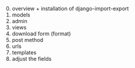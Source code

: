 0. overview + installation of django-import-export
1. models
2. admin
3. views
4. download form (format)
5. post method
6. urls
7. templates
8. adjust the fields

